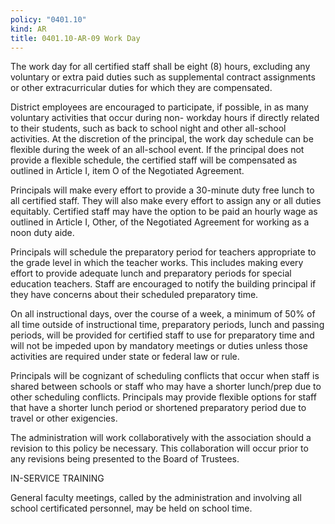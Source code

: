 ```yaml
---
policy: "0401.10"
kind: AR
title: 0401.10-AR-09 Work Day
---
```


The work day for all certified staff shall be eight (8) hours, excluding any voluntary or extra paid duties such as supplemental contract assignments or other extracurricular duties for which they are compensated.

District employees are encouraged to participate, if possible, in as many voluntary activities that occur during non- workday hours if directly related to their students, such as back to school night and other all-school activities. At the discretion of the principal, the work day schedule can be flexible during the week of an all-school event. If the principal does not provide a flexible schedule, the certified staff will be compensated as outlined in Article I, item O of the Negotiated Agreement.

Principals will make every effort to provide a 30-minute duty free lunch to all certified staff. They will also make every effort to assign any or all duties equitably. Certified staff may have the option to be paid an hourly wage as outlined in Article I, Other, of the Negotiated Agreement for working as a noon duty aide.

Principals will schedule the preparatory period for teachers appropriate to the grade level in which the teacher works. This includes making every effort to provide adequate lunch and preparatory periods for special education teachers. Staff are encouraged to notify the building principal if they have concerns about their scheduled preparatory time.

On all instructional days, over the course of a week, a minimum of 50% of all time outside of instructional time, preparatory periods, lunch and passing periods, will be provided for certified staff to use for preparatory time and will not be impeded upon by mandatory meetings or duties unless those activities are required under state or federal law or rule.

Principals will be cognizant of scheduling conflicts that occur when staff is shared between schools or staff who may have a shorter lunch/prep due to other scheduling conflicts. Principals may provide flexible options for staff that have a shorter lunch period or shortened preparatory period due to travel or other exigencies.

The administration will work collaboratively with the association should a revision to this policy be necessary. This collaboration will occur prior to any revisions being presented to the Board of Trustees.

IN-SERVICE TRAINING

General faculty meetings, called by the administration and involving all school certificated personnel, may be held on school time.
